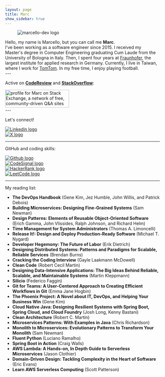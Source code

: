 ```yaml
---
layout: page
title: Marc
show_sidebar: true
---
```


<div class="card">
  <div class="card-content">
    <div class="media">
      <div class="media-left">
        <figure class="image is-96x96">
          <img src="favicon.png" alt="marcello-dev logo">
        </figure>
      </div>
    </div>
    <div class="content">
		Hello, my name is Marcello, but you can call me <strong>Marc</strong>.
		<br>
		I've been working as a software engineer since 2015. I received my Master's degree in Computer Engineering graduating Cum Laude from the University of Bologna in Italy. Then, I spent four years at <a href="https://www.fraunhofer.de/en.html">Fraunhofer</a>, the largest institute for applied research in Germany. Currently, I live in Taiwan, where I work for <a href="https://www.tomtom.com">TomTom</a>. In my free time, I enjoy playing football.
    </div>
  </div>
</div>
---

<p>
        Active on <a href="https://codereview.stackexchange.com/"><strong>CodeReview</strong></a> and <a href="https://stackoverflow.com/"><strong>StackOverflow</strong></a>:
</p>



<div>
    <a href="https://stackexchange.com/users/11580831">
        <img src="https://stackexchange.com/users/flair/11580831.png" width="208" height="58" alt="profile for Marc on Stack Exchange, a network of free, community-driven Q&amp;A sites" title="profile for Marc on Stack Exchange, a network of free, community-driven Q&amp;A sites">
    </a>
</div>
---

Let's connect!

<div class="icon is-large">
	<a href="https://www.linkedin.com/in/marcellomonachesi/">
		<img src="/img/ld.png" alt="Linkedin logo">
	</a>
</div>

<div class="icon is-large">
	<a href="https://x.com/marcellomon">
		<img src="/img/x.png" alt="X logo">
	</a>
</div>

---

GitHub and coding skills:

<div class="icon is-large">
	<a href="https://github.com/marcello-dev">
		<img src="/img/gh.png" alt="Github logo">
	</a>
</div>

<div class="icon is-large">
	<a href="https://app.codesignal.com/profile/marc_marc">
		<img src="/img/cs.svg" alt="CodeSignal logo">
	</a>
</div>

<div class="icon is-large">
	<a href="https://www.hackerrank.com/marsielo_m">
		<img src="/img/hr.png" alt="HackerRank logo">
	</a>
</div>

<div class="icon is-large">
	<a href="https://leetcode.com/marcellox/">
		<img src="/img/lc.png" alt="LeetCode logo">
	</a>
</div>

---
<p class="title is-4">My reading list:</p>
<div class="box">
<ul>
<li><strong>The DevOps Handbook</strong> (Gene Kim, Jez Humble, John Willis, and Patrick Debois)</li>

<li><strong>Building Microservices: Designing Fine-Grained Systems</strong> (Sam Newman)</li>

<li><strong>Design Patterns: Elements of Reusable Object-Oriented Software</strong> (Erich Gamma, John Vlissides, Ralph Johnson, and Richard Helm)</li>

<li><strong>Time Management for System Administrators</strong> (Thomas A. Limoncelli)</li>

<li><strong>Release It!: Design and Deploy Production-Ready Software</strong> (Michael T. Nygard)</li>

<li><strong>Developer Hegemony: The Future of Labor</strong> (Erik Dietrich)</li>

<li><strong>Designing Distributed Systems: Patterns and Paradigms for Scalable, Reliable Services</strong> (Brendan Burns)</li>

<li><strong>Cracking the Coding Interview</strong> (Gayle Laakmann McDowell)</li>

<li><strong>Clean Code</strong> (Robert Cecil Martin)</li>

<li><strong>Designing Data-Intensive Applications: The Big Ideas Behind Reliable, Scalable, and Maintainable Systems</strong> (Martin Kleppmann)</li>

<li><strong>Silicio</strong> (Federico Faggin)</li>

<li><strong>Git for Teams: A User-Centered Approach to Creating Efficient Workflows in Git</strong> (Emma Jane Hogbin)</li>

<li><strong>The Phoenix Project: A Novel about IT, DevOps, and Helping Your Business Win</strong> (Gene Kim)</li>

<li><strong>Cloud Native Java: Designing Resilient Systems with Spring Boot, Spring Cloud, and Cloud Foundry</strong> (Josh Long, Kenny Bastani)</li>

<li><strong>Clean Architecture</strong> (Robert C. Martin)</li>

<li><strong>Microservices Patterns: With Examples in Java</strong> (Chris Richardson)</li>

<li><strong>Monolith to Microservices: Evolutionary Patterns to Transform Your Monolith</strong> (Sam Newman)</li>

<li><strong>Fluent Python</strong> (Luciano Ramalho)</li>

<li><strong>Spring Boot in Action</strong> (Craig Walls)</li>

<li><strong>AWS Lambda: A Hands-on, In Depth Guide to Serverless Microservices</strong> (Jason Clothier)</li>

<li><strong>Domain-Driven Design: Tackling Complexity in the Heart of Software</strong> (Eric Evans)</li>

<li><strong>Learn AWS Serverless Computing</strong> (Scott Patterson)</li>

</ul>
</div>
